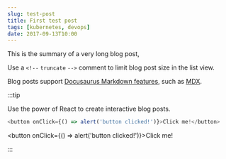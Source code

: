 ```yaml
---
slug: test-post
title: First test post
tags: [kubernetes, devops]
date: 2017-09-13T10:00
---
```


This is the summary of a very long blog post,

Use a `<!--` `truncate` `-->` comment to limit blog post size in the list view.

<!--truncate-->

Blog posts support [Docusaurus Markdown features](https://docusaurus.io/docs/markdown-features), such as [MDX](https://mdxjs.com/).

:::tip

Use the power of React to create interactive blog posts.

```js
<button onClick={() => alert('button clicked!')}>Click me!</button>
```

<button onClick={() => alert('button clicked!')}>Click me!</button>

:::
